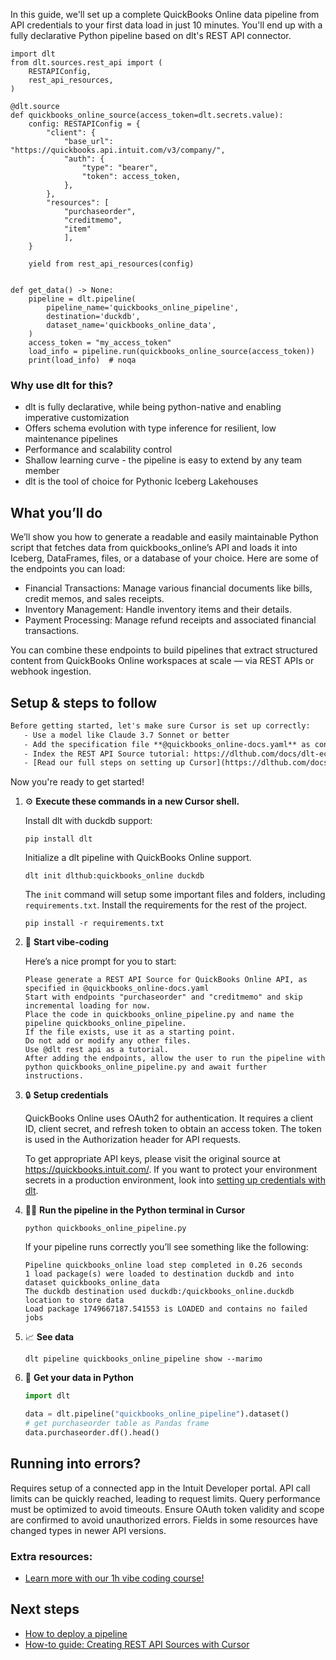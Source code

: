 In this guide, we'll set up a complete QuickBooks Online data pipeline from API credentials to your first data load in just 10 minutes. You'll end up with a fully declarative Python pipeline based on dlt's REST API connector.

```python-outcome
import dlt
from dlt.sources.rest_api import (
    RESTAPIConfig,
    rest_api_resources,
)

@dlt.source
def quickbooks_online_source(access_token=dlt.secrets.value):
    config: RESTAPIConfig = {
        "client": {
            "base_url": "https://quickbooks.api.intuit.com/v3/company/",
            "auth": {
                "type": "bearer",
                "token": access_token,
            },
        },
        "resources": [
            "purchaseorder",
            "creditmemo",
            "item"
            ],
    }

    yield from rest_api_resources(config)


def get_data() -> None:
    pipeline = dlt.pipeline(
        pipeline_name='quickbooks_online_pipeline',
        destination='duckdb',
        dataset_name='quickbooks_online_data', 
    )
    access_token = "my_access_token"
    load_info = pipeline.run(quickbooks_online_source(access_token))
    print(load_info)  # noqa
```

### Why use dlt for this?

- dlt is fully declarative, while being python-native and enabling imperative customization
- Offers schema evolution with type inference for resilient, low maintenance pipelines
- Performance and scalability control
- Shallow learning curve - the pipeline is easy to extend by any team member
- dlt is the tool of choice for Pythonic Iceberg Lakehouses

## What you’ll do

We’ll show you how to generate a readable and easily maintainable Python script that fetches data from quickbooks_online’s API and loads it into Iceberg, DataFrames, files, or a database of your choice. Here are some of the endpoints you can load:

- Financial Transactions: Manage various financial documents like bills, credit memos, and sales receipts.
- Inventory Management: Handle inventory items and their details.
- Payment Processing: Manage refund receipts and associated financial transactions.

You can combine these endpoints to build pipelines that extract structured content from QuickBooks Online workspaces at scale — via REST APIs or webhook ingestion.

## Setup & steps to follow

```default
Before getting started, let's make sure Cursor is set up correctly:
   - Use a model like Claude 3.7 Sonnet or better
   - Add the specification file **@quickbooks_online-docs.yaml** as context
   - Index the REST API Source tutorial: https://dlthub.com/docs/dlt-ecosystem/verified-sources/rest_api/ and add it to context as **@dlt rest api**
   - [Read our full steps on setting up Cursor](https://dlthub.com/docs/dlt-ecosystem/llm-tooling/cursor-restapi#23-configuring-cursor-with-documentation)
```

Now you're ready to get started! 

1. ⚙️ **Execute these commands in a new Cursor shell.**
    
    Install dlt with duckdb support:
    ```shell
    pip install dlt
    ```

    Initialize a dlt pipeline with QuickBooks Online support.
    ```shell
    dlt init dlthub:quickbooks_online duckdb
    ```

    The `init` command will setup some important files and folders, including `requirements.txt`. Install the requirements for the rest of the project.
    ```shell
    pip install -r requirements.txt
    ```
    
2. 🤠 **Start vibe-coding**
    
    Here’s a nice prompt for you to start: 
    
    ```prompt
    Please generate a REST API Source for QuickBooks Online API, as specified in @quickbooks_online-docs.yaml 
    Start with endpoints "purchaseorder" and "creditmemo" and skip incremental loading for now. 
    Place the code in quickbooks_online_pipeline.py and name the pipeline quickbooks_online_pipeline. 
    If the file exists, use it as a starting point. 
    Do not add or modify any other files. 
    Use @dlt rest api as a tutorial. 
    After adding the endpoints, allow the user to run the pipeline with python quickbooks_online_pipeline.py and await further instructions.
    ```

    
3. 🔒 **Setup credentials** 
    
    QuickBooks Online uses OAuth2 for authentication. It requires a client ID, client secret, and refresh token to obtain an access token. The token is used in the Authorization header for API requests.
    
    To get appropriate API keys, please visit the original source at https://quickbooks.intuit.com/.
    If you want to protect your environment secrets in a production environment, look into [setting up credentials with dlt](https://dlthub.com/docs/walkthroughs/add_credentials).
    
4. 🏃‍♀️ **Run the pipeline in the Python terminal in Cursor**
    
    ```shell
    python quickbooks_online_pipeline.py
    ```
    
    If your pipeline runs correctly you’ll see something like the following:
    
    ```shell
    Pipeline quickbooks_online load step completed in 0.26 seconds
    1 load package(s) were loaded to destination duckdb and into dataset quickbooks_online_data
    The duckdb destination used duckdb:/quickbooks_online.duckdb location to store data
    Load package 1749667187.541553 is LOADED and contains no failed jobs
    ```
    
5. 📈 **See data**
    
    ```shell
    dlt pipeline quickbooks_online_pipeline show --marimo
    ```
    
6. 🐍 **Get your data in Python**
    
    ```python
    import dlt

   data = dlt.pipeline("quickbooks_online_pipeline").dataset()
   # get purchaseorder table as Pandas frame
   data.purchaseorder.df().head()
    ```

## Running into errors?

Requires setup of a connected app in the Intuit Developer portal. API call limits can be quickly reached, leading to request limits. Query performance must be optimized to avoid timeouts. Ensure OAuth token validity and scope are confirmed to avoid unauthorized errors. Fields in some resources have changed types in newer API versions.

### Extra resources:

- [Learn more with our 1h vibe coding course!](https://www.youtube.com/watch?v=GGid70rnJuM)

## Next steps

- [How to deploy a pipeline](https://dlthub.com/docs/walkthroughs/deploy-a-pipeline)
- [How-to guide: Creating REST API Sources with Cursor](https://dlthub.com/docs/dlt-ecosystem/llm-tooling/cursor-restapi)